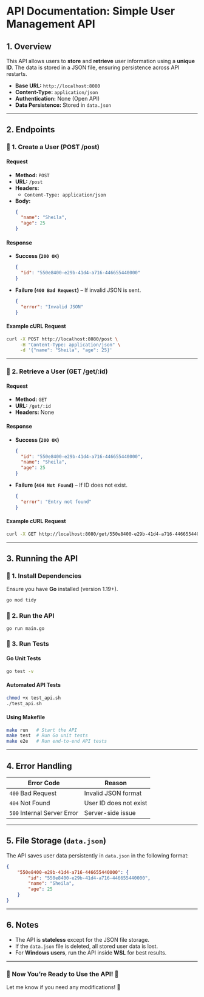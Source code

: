 # **API Documentation: Simple User Management API**

## **1. Overview**
This API allows users to **store** and **retrieve** user information using a **unique ID**. The data is stored in a JSON file, ensuring persistence across API restarts.

- **Base URL:** `http://localhost:8080`
- **Content-Type:** `application/json`
- **Authentication:** None (Open API)
- **Data Persistence:** Stored in `data.json`

---

## **2. Endpoints**

### **🔹 1. Create a User (POST /post)**
#### **Request**
- **Method:** `POST`
- **URL:** `/post`
- **Headers:**
  - `Content-Type: application/json`
- **Body:**
  ```json
  {
    "name": "Sheila",
    "age": 25
  }
  ```

#### **Response**
- **Success (`200 OK`)**
  ```json
  {
    "id": "550e8400-e29b-41d4-a716-446655440000"
  }
  ```
- **Failure (`400 Bad Request`)** – If invalid JSON is sent.
  ```json
  {
    "error": "Invalid JSON"
  }
  ```

#### **Example cURL Request**
```sh
curl -X POST http://localhost:8080/post \
     -H "Content-Type: application/json" \
     -d '{"name": "Sheila", "age": 25}'
```

---

### **🔹 2. Retrieve a User (GET /get/:id)**
#### **Request**
- **Method:** `GET`
- **URL:** `/get/:id`
- **Headers:** None

#### **Response**
- **Success (`200 OK`)**
  ```json
  {
    "id": "550e8400-e29b-41d4-a716-446655440000",
    "name": "Sheila",
    "age": 25
  }
  ```
- **Failure (`404 Not Found`)** – If ID does not exist.
  ```json
  {
    "error": "Entry not found"
  }
  ```

#### **Example cURL Request**
```sh
curl -X GET http://localhost:8080/get/550e8400-e29b-41d4-a716-446655440000
```

---

## **3. Running the API**
### **🔹 1. Install Dependencies**
Ensure you have **Go** installed (version 1.19+).
```sh
go mod tidy
```

### **🔹 2. Run the API**
```sh
go run main.go
```

### **🔹 3. Run Tests**
#### **Go Unit Tests**
```sh
go test -v
```

#### **Automated API Tests**
```sh
chmod +x test_api.sh
./test_api.sh
```

#### **Using Makefile**
```sh
make run   # Start the API
make test  # Run Go unit tests
make e2e   # Run end-to-end API tests
```

---

## **4. Error Handling**
| Error Code | Reason |
|------------|--------|
| `400` Bad Request | Invalid JSON format |
| `404` Not Found | User ID does not exist |
| `500` Internal Server Error | Server-side issue |

---

## **5. File Storage (`data.json`)**
The API saves user data persistently in `data.json` in the following format:
```json
{
    "550e8400-e29b-41d4-a716-446655440000": {
        "id": "550e8400-e29b-41d4-a716-446655440000",
        "name": "Sheila",
        "age": 25
    }
}
```

---

## **6. Notes**
- The API is **stateless** except for the JSON file storage.
- If the `data.json` file is deleted, all stored user data is lost.
- For **Windows users**, run the API inside **WSL** for best results.

---

### **🎯 Now You’re Ready to Use the API! 🚀**
Let me know if you need any modifications! 🚀